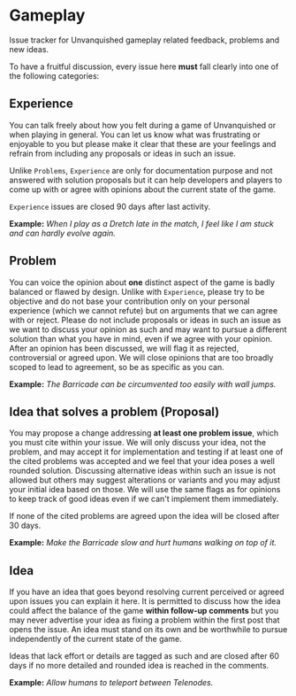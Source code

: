 # Gameplay

Issue tracker for Unvanquished gameplay related feedback, problems and new ideas.

To have a fruitful discussion, every issue here **must** fall clearly into one
of the following categories:

## Experience

You can talk freely about how you felt during a game of Unvanquished or when
playing in general. You can let us know what was frustrating or enjoyable to
you but please make it clear that these are your feelings and refrain from
including any proposals or ideas in such an issue.

Unlike `Problems`, `Experience` are only for documentation purpose and not answered with solution proposals but it
can help developers and players to come up with or agree with opinions about
the current state of the game. 

`Experience` issues are closed 90 days after last activity. 

**Example:** *When I play as a Dretch late in the match, I feel like I am stuck
and can hardly evolve again.*

## Problem

You can voice the opinion about **one** distinct aspect of the game is badly
balanced or flawed by design. Unlike with `Experience`, please try to be objective
and do not base your contribution only on your personal experience (which we
cannot refute) but on arguments that we can agree with or reject. Please do not
include proposals or ideas in such an issue as we want to discuss your opinion
as such and may want to pursue a different solution than what you have in mind,
even if we agree with your opinion. After an opinion has been discussed, we
will flag it as rejected, controversial or agreed upon. We will close opinions
that are too broadly scoped to lead to agreement, so be as specific as you can.

**Example:** *The Barricade can be circumvented too easily with wall jumps.*

## Idea that solves a problem (Proposal)

You may propose a change addressing **at least one problem issue**, which you must
cite within your issue. We will only discuss your idea, not the problem,
and may accept it for implementation and testing if at least one of the cited problems was accepted and we feel that your idea poses a
well rounded solution. Discussing alternative ideas within such an issue is
not allowed but others may suggest alterations or variants and you may adjust
your initial idea based on those. We will use the same flags as for
opinions to keep track of good ideas even if we can't implement them
immediately.

If none of the cited problems are agreed upon the idea will be closed after 30 days.

**Example:** *Make the Barricade slow and hurt humans walking on top of it.*

## Idea

If you have an idea that goes beyond resolving current perceived or agreed upon
issues you can explain it here. It is permitted to discuss how the idea could
affect the balance of the game **within follow-up comments** but you may never
advertise your idea as fixing a problem within the first post that opens the
issue. An idea must stand on its own and be worthwhile to pursue independently
of the current state of the game.

Ideas that lack effort or details are tagged as such and are closed after 60 days if no more detailed and rounded idea is reached in the comments.

**Example:** *Allow humans to teleport between Telenodes.*
